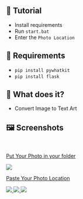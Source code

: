## 📝 Tutorial
* Install requirements
* Run `start.bat`
* Enter the `Photo Location`

## 📎 Requirements
* `pip install pywhatkit`
* `pip install flask`

## 🚀 What does it?
- Convert Image to Text Art

## 🖼️ Screenshots
<br />
<p align="center">
  <a href="https://github.com/LilArta">
  <p>Put Your Photo in your folder</p>
    <img src="https://cdn.discordapp.com/attachments/648262963765182464/946238131882033192/1.png">
  <p>Paste Your Photo Location</p>
    <img src="https://cdn.discordapp.com/attachments/648262963765182464/946238174198399046/2.png">
    <img src="https://cdn.discordapp.com/attachments/648262963765182464/946238285326458921/3.png">
    <img src="https://cdn.discordapp.com/attachments/648262963765182464/946238174198399046/2.png">
  </a>
</p>
